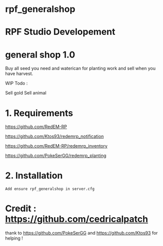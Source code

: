 # rpf_generalshop

# RPF Studio Developement

# general shop 1.0

Buy all seed you need and waterican for planting work and sell when you have harvest.

WIP Todo :

Sell gold
Sell animal


# 1. Requirements

https://github.com/RedEM-RP

https://github.com/Ktos93/redemrp_notification

https://github.com/RedEM-RP/redemrp_inventory

https://github.com/PokeSerGG/redemrp_planting

# 2. Installation

    Add ensure rpf_generalshop in server.cfg
    
# Credit : https://github.com/cedricalpatch  

thank to https://github.com/PokeSerGG and https://github.com/Ktos93 for helping !
    


